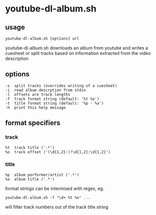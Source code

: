 # youtube-dl-album.sh

## usage

	youtube-dl-album.sh [options] url

 youtube-dl-album.sh downloads an album from youtube and writes a cuesheet
or split tracks based on information extracted from the video description

## options

	-s	split tracks (overrides writing of a cuesheet)
	-i	read album descrption from stdin
	-l	offsets are track lengths
	-f	track format string (default: '%t %o')
	-t	title format string (default: '%p - %a')
	-h	print this help message

## format specifiers

### track

	%t	track title ('.*')
	%o	track offset ('(\d{1,2}:)?\d{1,2}:\d{1,2}')

### title

	%p	album performer/artist ('.*')
	%a	album title ('.*')

 format strings can be intermixed with regex, eg.

	youtube-dl-album.sh -f "\d+ %t %o" ...

 will filter track numbers out of the track title string
